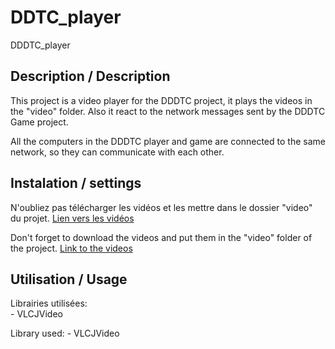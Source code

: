 # DDTC_player
DDDTC_player

## Description / Description

This project is a video player for the DDDTC project, it plays the videos in the "video" folder.
Also it react to the network messages sent by the DDDTC Game project.

All the computers in the DDDTC player and game are connected to the same network, so they can communicate with each other.






## Instalation / settings

N'oubliez pas télécharger les vidéos et les mettre dans le dossier "video" du projet.
[Lien vers les vidéos](https://system.freeboxos.fr:81/share/FSMqH12r0EnmqLey/video.zip)

Don't forget to download the videos and put them in the "video" folder of the project.
[Link to the videos](https://system.freeboxos.fr:81/share/FSMqH12r0EnmqLey/video.zip)

## Utilisation / Usage

Librairies utilisées:  
	- VLCJVideo

Library used:
	- VLCJVideo